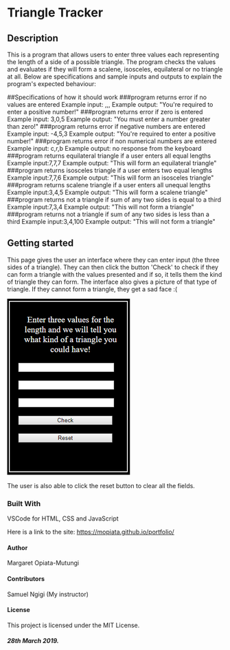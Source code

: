 # Triangle Tracker

## Description
This is a program that allows users to enter three values each representing the length of a side of a possible triangle. The program checks the values and evaluates if they will form a scalene, isosceles, equilateral or no triangle at all. Below are specifications and sample inputs and outputs to explain the program's expected behaviour:

##Specifications of how it should work
  ###program returns error if no values are entered
      Example input: ,,,
      Example output: "You're required to enter a positive number!"
  ###program returns error if zero is entered
      Example input: 3,0,5
      Example output: "You must enter a number greater than zero!"
  ###program returns error if negative numbers are entered
      Example input: -4,5,3
      Example output: "You're required to enter a positive number!"
  ###program returns error if non numerical numbers are entered
      Example input: c,r,b
      Example output: no response from the keyboard
  ###program returns equilateral triangle if a user enters all equal lengths
      Example input:7,7,7
      Example output: "This will form an equilateral triangle"
  ###program returns isosceles triangle if a user enters two equal lengths
      Example input:7,7,6
      Example output: "This will form an isosceles triangle"
  ###program returns scalene triangle if a user enters all unequal lengths
      Example input:3,4,5
      Example output: "This will form a scalene triangle"
  ###program returns not a triangle if sum of any two sides is equal to a third
      Example input:7,3,4
      Example output: "This will not form a triangle"
  ###program returns not a triangle if sum of any two sides is less than a third
      Example input:3,4,100
      Example output: "This will not form a triangle"
  


## Getting started
This page gives the user an interface where they can enter input (the three sides of a triangle). They can then click the button 'Check' to check if they can form a triangle with the values presented and if so, it tells them the kind of triangle they can form. The interface also gives a picture of that type of triangle. If they cannot form a triangle, they get a sad face :(

![Alt Text](images/interface.png)

The user is also able to click the reset button to clear all the fields.

### Built With
VSCode for HTML, CSS and JavaScript

Here is a link to the site: https://mopiata.github.io/portfolio/

#### Author
Margaret Opiata-Mutungi

#### Contributors
Samuel Ngigi (My instructor)

#### License
This project is licensed under the MIT License.

##### 28th March 2019.
